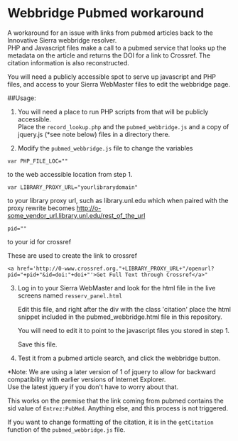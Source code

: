 # Webbridge Pubmed workaround

A workaround for an issue with links from pubmed articles back to the Innovative Sierra webbridge resolver.  
PHP and Javascript files make a call to a pubmed service that looks up the metadata on the article and returns
the DOI for a link to Crossref.  The citation information is also reconstructed.

You will need a publicly accessible spot to serve up javascript and PHP files, and access to your Sierra WebMaster files
to edit the webbridge page.

##Usage:

1. You will need a place to run PHP scripts from that will be publicly accessible.  
Place the `record_lookup.php` and the `pubmed_webbridge.js` and a copy of jquery.js (*see note below) files in a directory there.

2. Modify the `pubmed_webbridge.js` file to change the variables

  `var PHP_FILE_LOC=""`

  to the web accessible location from step 1.  
   
  `var LIBRARY_PROXY_URL="yourlibrarydomain"`
  
  to your library proxy url, such as library.unl.edu which when paired with the proxy rewrite becomes
  http://o-some_vendor_url.library.unl.edu/rest_of_the_url
  
  `pid=""`
  
  to your id for crossref
  
  These are used to create the link to crossref 
  
  `<a href='http://0-www.crossref.org."+LIBRARY_PROXY_URL+"/openurl?pid="+pid+"&id=doi:"+doi+"'>Get Full Text through Crossref</a>"`

3.  Log in to your Sierra WebMaster and look for the html file in the live screens named `resserv_panel.html`

    Edit this file, and right after the div with the class 'citation' place the html snippet included in the pubmed_webbridge.html
    file in this repository.  
    
    You will need to edit it to point to the javascript files you stored in step 1.
    
    Save this file.
    
4. Test it from a pubmed article search, and click the webbridge button.


*Note: We are using a later version of 1 of jquery to allow for backward compatibility with earlier versions of Internet Explorer.  
Use the latest jquery if you don't have to worry about that.

This works on the premise that the link coming from pubmed contains the sid value of `Entrez:PubMed`.  Anything else, and this process is not triggered.

If you want to change formatting of the citation, it is in the `getCitation` function of the `pubmed_webbridge.js` file.  

